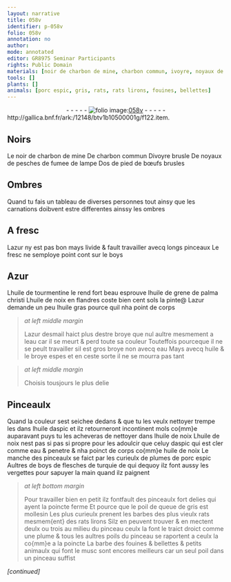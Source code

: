 ```yaml
---
layout: narrative
title: 058v
identifier: p-058v
folio: 058v
annotation: no
author:
mode: annotated
editor: GR8975 Seminar Participants
rights: Public Domain
materials: [noir de charbon de mine, charbon commun, ivoyre, noyaux de pesches, fumee de lampe, os de pied de bœufs, azur, boys, Azur, huile de tourmentine, huile de grene de palma christi, huile de noix, huile gras, azur desmail, eau, huile, huile daspic, aspic, plumes de porc espic, poil de queue de gris, barbes, plume, poils, barbe des fouines, musc, poil]
tools: []
plants: []
animals: [porc espic, gris, rats, rats lirons, fouines, bellettes]
---
```


<div class="folio" align="center">- - - - - <a href="http://gallica.bnf.fr/ark:/12148/btv1b10500001g/f122.item." target="_blank"><img src="https://cu-mkp.github.io/2017-workshop-edition/assets/photo-icon.png" alt="folio image: " style="display:inline-block; margin-bottom:-3px;"/>058v</a> - - - - - </div> http://gallica.bnf.fr/ark:/12148/btv1b10500001g/f122.item.   

## Noirs

 
Le <span class="m">noir de charbon de mine</span> De <span class="m">charbon commun</span> D<span class="m">ivoyre</span> brusle De <span class="m">noyaux de pesches</span> de <span class="m">fumee de lampe</span> D<span class="m">os de pied de bœufs</span> brusles
    

## Ombres

 
Quand tu fais un tableau de diverses personnes tout ainsy que les carnations doibvent estre differentes ainssy les ombres
   

## A fresc

 
L<span class="m">azur</span> ny est pas bon mays livide & fault travailler avecq longs pinceaux Le fresc ne semploye point cont sur le <span class="m">boys</span>
   

## <span class="m">Azur</span>

 
L<span class="m">huile de tourmentine</span> le rend fort beau esprouve l<span class="m">huile de grene de palma christi</span> L<span class="m">huile de noix</span> en <span class="pl">flandres</span> coste bien cent sols la pinte@ L<span class="m">azur</span> demande un peu l<span class="m">huile gras</span> pource quil nha point de corps 
 
> *at left middle margin*
> 
>   L<span class="m">azur desmail</span> haict plus destre broye que nul aultre mesmement a l<span class="m">eau</span> car il se meurt & perd toute sa couleur Touteffois pourceque il ne se peult travailler sil est gros broye non avecq <span class="m">eau</span> Mays avecq <span class="m">huile</span> & le broye espes et en ceste sorte il ne se mourra pas tant 
 
> *at left middle margin*
> 
>   Choisis tousjours le plus delie
    

## Pinceaulx

 
Quand la couleur sest seichee dedans & que tu les veulx nettoyer trempe les dans l<span class="m">huile daspic</span> et ilz retourneront incontinent mols co{mm}e auparavant puys tu les acheveras de nettoyer dans l<span class="m">huile de noix</span> L<span class="m">huile de noix</span> nest pas si pas si propre pour les adoulcir que celuy d<span class="m">aspic</span> qui est cler comme <span class="m">eau</span> & penetre & nha poinct de corps co{mm}e <span class="m">huile de noix</span> Le manche des pinceaulx se faict par les curieulx de <span class="m">plumes de <span class="al">porc espic</span></span> Aultres de <span class="m">boys</span> de flesches de <span class="pl">turquie</span> de qui dequoy ilz font aussy les vergettes pour sapuyer la main quand ilz paignent
 
> *at left bottom margin*
> 
>   Pour travailler bien en petit ilz fontfault des pinceaulx fort delies qui ayent la poincte ferme Et pource que le <span class="m">poil de queue de <span class="al">gris</span></span> est mollesin Les plus curieulx prenent les <span class="m">barbes</span> des plus vieulx <span class="al">rats</span> mesmem{ent} des <span class="al">rats lirons</span> Silz en peuvent trouver & en mectent deulx ou trois au milieu du pinceau ceulx la font le traict droict comme une <span class="m">plume</span> & tous les aultres <span class="m">poils</span> du pinceau se raportent a ceulx la co{mm}e a la poincte La <span class="m">barbe des <span class="al">fouines</span></span> & <span class="al">bellettes</span> & petits animaulx qui font le <span class="m">musc</span> sont encores meilleurs car un seul <span class="m">poil</span> dans un pinceau suffist
 
*[continued]*
 